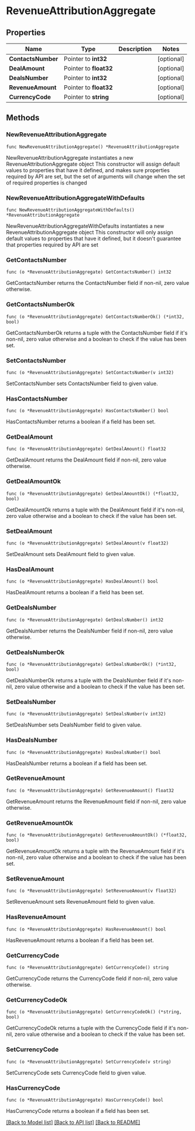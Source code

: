 # RevenueAttributionAggregate

## Properties

Name | Type | Description | Notes
------------ | ------------- | ------------- | -------------
**ContactsNumber** | Pointer to **int32** |  | [optional] 
**DealAmount** | Pointer to **float32** |  | [optional] 
**DealsNumber** | Pointer to **int32** |  | [optional] 
**RevenueAmount** | Pointer to **float32** |  | [optional] 
**CurrencyCode** | Pointer to **string** |  | [optional] 

## Methods

### NewRevenueAttributionAggregate

`func NewRevenueAttributionAggregate() *RevenueAttributionAggregate`

NewRevenueAttributionAggregate instantiates a new RevenueAttributionAggregate object
This constructor will assign default values to properties that have it defined,
and makes sure properties required by API are set, but the set of arguments
will change when the set of required properties is changed

### NewRevenueAttributionAggregateWithDefaults

`func NewRevenueAttributionAggregateWithDefaults() *RevenueAttributionAggregate`

NewRevenueAttributionAggregateWithDefaults instantiates a new RevenueAttributionAggregate object
This constructor will only assign default values to properties that have it defined,
but it doesn't guarantee that properties required by API are set

### GetContactsNumber

`func (o *RevenueAttributionAggregate) GetContactsNumber() int32`

GetContactsNumber returns the ContactsNumber field if non-nil, zero value otherwise.

### GetContactsNumberOk

`func (o *RevenueAttributionAggregate) GetContactsNumberOk() (*int32, bool)`

GetContactsNumberOk returns a tuple with the ContactsNumber field if it's non-nil, zero value otherwise
and a boolean to check if the value has been set.

### SetContactsNumber

`func (o *RevenueAttributionAggregate) SetContactsNumber(v int32)`

SetContactsNumber sets ContactsNumber field to given value.

### HasContactsNumber

`func (o *RevenueAttributionAggregate) HasContactsNumber() bool`

HasContactsNumber returns a boolean if a field has been set.

### GetDealAmount

`func (o *RevenueAttributionAggregate) GetDealAmount() float32`

GetDealAmount returns the DealAmount field if non-nil, zero value otherwise.

### GetDealAmountOk

`func (o *RevenueAttributionAggregate) GetDealAmountOk() (*float32, bool)`

GetDealAmountOk returns a tuple with the DealAmount field if it's non-nil, zero value otherwise
and a boolean to check if the value has been set.

### SetDealAmount

`func (o *RevenueAttributionAggregate) SetDealAmount(v float32)`

SetDealAmount sets DealAmount field to given value.

### HasDealAmount

`func (o *RevenueAttributionAggregate) HasDealAmount() bool`

HasDealAmount returns a boolean if a field has been set.

### GetDealsNumber

`func (o *RevenueAttributionAggregate) GetDealsNumber() int32`

GetDealsNumber returns the DealsNumber field if non-nil, zero value otherwise.

### GetDealsNumberOk

`func (o *RevenueAttributionAggregate) GetDealsNumberOk() (*int32, bool)`

GetDealsNumberOk returns a tuple with the DealsNumber field if it's non-nil, zero value otherwise
and a boolean to check if the value has been set.

### SetDealsNumber

`func (o *RevenueAttributionAggregate) SetDealsNumber(v int32)`

SetDealsNumber sets DealsNumber field to given value.

### HasDealsNumber

`func (o *RevenueAttributionAggregate) HasDealsNumber() bool`

HasDealsNumber returns a boolean if a field has been set.

### GetRevenueAmount

`func (o *RevenueAttributionAggregate) GetRevenueAmount() float32`

GetRevenueAmount returns the RevenueAmount field if non-nil, zero value otherwise.

### GetRevenueAmountOk

`func (o *RevenueAttributionAggregate) GetRevenueAmountOk() (*float32, bool)`

GetRevenueAmountOk returns a tuple with the RevenueAmount field if it's non-nil, zero value otherwise
and a boolean to check if the value has been set.

### SetRevenueAmount

`func (o *RevenueAttributionAggregate) SetRevenueAmount(v float32)`

SetRevenueAmount sets RevenueAmount field to given value.

### HasRevenueAmount

`func (o *RevenueAttributionAggregate) HasRevenueAmount() bool`

HasRevenueAmount returns a boolean if a field has been set.

### GetCurrencyCode

`func (o *RevenueAttributionAggregate) GetCurrencyCode() string`

GetCurrencyCode returns the CurrencyCode field if non-nil, zero value otherwise.

### GetCurrencyCodeOk

`func (o *RevenueAttributionAggregate) GetCurrencyCodeOk() (*string, bool)`

GetCurrencyCodeOk returns a tuple with the CurrencyCode field if it's non-nil, zero value otherwise
and a boolean to check if the value has been set.

### SetCurrencyCode

`func (o *RevenueAttributionAggregate) SetCurrencyCode(v string)`

SetCurrencyCode sets CurrencyCode field to given value.

### HasCurrencyCode

`func (o *RevenueAttributionAggregate) HasCurrencyCode() bool`

HasCurrencyCode returns a boolean if a field has been set.


[[Back to Model list]](../README.md#documentation-for-models) [[Back to API list]](../README.md#documentation-for-api-endpoints) [[Back to README]](../README.md)


